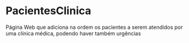 # PacientesClinica
Página Web que adiciona na ordem os pacientes  a serem atendidos por uma clínica médica, podendo haver também urgências
